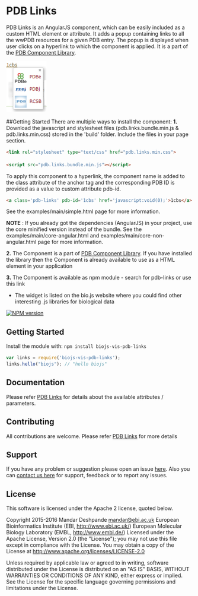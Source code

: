 # PDB Links

PDB Links is an AngularJS component, which can be easily included as a custom HTML element or attribute. It adds a popup containing links to all the wwPDB resources for a given PDB entry. The popup is displayed when user clicks on a hyperlink to which the component is applied. It is a part of the <a href="http://www.ebi.ac.uk/pdbe/pdb-component-library" target="_blank">PDB Component Library</a>.

![PDB Links](/assets/pdb-links.png)

##Getting Started
There are multiple ways to install the component:
**1.** Download the javascript and stylesheet files (pdb.links.bundle.min.js & pdb.links.min.css) stored in the 'build' folder. Include the files in your page <head> section. 
```html
<link rel="stylesheet" type="text/css" href="pdb.links.min.css">

<script src="pdb.links.bundle.min.js"></script>
```

To apply this component to a hyperlink, the component name is added to the class attribute of the anchor tag and the corresponding PDB ID is provided as a value to custom attribute pdb-id.
```html
<a class='pdb-links' pdb-id='1cbs' href='javascript:void(0);'>1cbs</a>
```

See the examples/main/simple.html page for more information.

**NOTE** : If you already got the dependencies (AngularJS) in your project, use the core minified version instead of the bundle. See the examples/main/core-angular.html and examples/main/core-non-angular.html page for more information.

**2.** The Component is a part of <a href="http://www.ebi.ac.uk/pdbe/pdb-component-library" target="_blank">PDB Component Library</a>. If you have installed the library then the Component is already available to use as a HTML element in your application

**3.** The Component is available as npm module - search for pdb-links or use this link
* The widget is listed on the bio.js website where you could find other interesting .js libraries for biological data

[![NPM version](http://img.shields.io/npm/v/pdb-links.svg)](https://www.npmjs.org/package/pdb-links) 

## Getting Started
Install the module with: `npm install biojs-vis-pdb-links`

```javascript
var links = require('biojs-vis-pdb-links');
links.hello("biojs"); // "hello biojs"
```

## Documentation
Please refer <a target="_blank" href="http://www.ebi.ac.uk/pdbe/pdb-component-library/doc.html#a_pdbLinks">PDB Links</a> for details about the available attributes / parameters.

## Contributing

All contributions are welcome. Please refer <a target="_blank" href="http://www.ebi.ac.uk/pdbe/pdb-component-library/faq.html#q6">PDB Links</a> for more details

## Support

If you have any problem or suggestion please open an issue [here](https://github.com/mandarsd/pdb-links/issues).
Also you can <a href="http://www.ebi.ac.uk/pdbe/about/contact" target="_blank">contact us here</a> for support, feedback or to report any issues.

## License 
This software is licensed under the Apache 2 license, quoted below.

Copyright 2015-2016 Mandar Deshpande <mandar@ebi.ac.uk>
European Bioinformatics Institute (EBI, http://www.ebi.ac.uk/)
European Molecular Biology Laboratory (EMBL, http://www.embl.de/)
Licensed under the Apache License, Version 2.0 (the "License");
you may not use this file except in compliance with the License.
You may obtain a copy of the License at 
http://www.apache.org/licenses/LICENSE-2.0

Unless required by applicable law or agreed to in writing, software
distributed under the License is distributed on an "AS IS" BASIS, 
WITHOUT WARRANTIES OR CONDITIONS OF ANY KIND, either express or implied.
See the License for the specific language governing permissions and 
limitations under the License.
